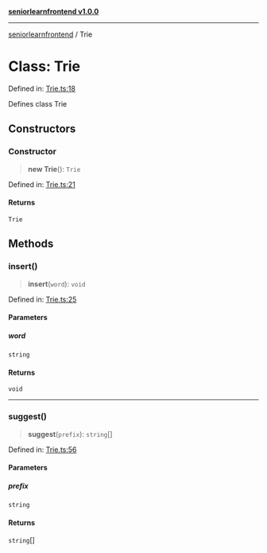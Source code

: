 [**seniorlearnfrontend v1.0.0**](../README.md)

***

[seniorlearnfrontend](../README.md) / Trie

# Class: Trie

Defined in: [Trie.ts:18](https://github.com/SeniorLearnSSJ/SLearnMobAppsFrontend/blob/e7fab732a0ff1bf0dfc0d090a0055a951040816f/Trie.ts#L18)

Defines class Trie

## Constructors

### Constructor

> **new Trie**(): `Trie`

Defined in: [Trie.ts:21](https://github.com/SeniorLearnSSJ/SLearnMobAppsFrontend/blob/e7fab732a0ff1bf0dfc0d090a0055a951040816f/Trie.ts#L21)

#### Returns

`Trie`

## Methods

### insert()

> **insert**(`word`): `void`

Defined in: [Trie.ts:25](https://github.com/SeniorLearnSSJ/SLearnMobAppsFrontend/blob/e7fab732a0ff1bf0dfc0d090a0055a951040816f/Trie.ts#L25)

#### Parameters

##### word

`string`

#### Returns

`void`

***

### suggest()

> **suggest**(`prefix`): `string`[]

Defined in: [Trie.ts:56](https://github.com/SeniorLearnSSJ/SLearnMobAppsFrontend/blob/e7fab732a0ff1bf0dfc0d090a0055a951040816f/Trie.ts#L56)

#### Parameters

##### prefix

`string`

#### Returns

`string`[]
